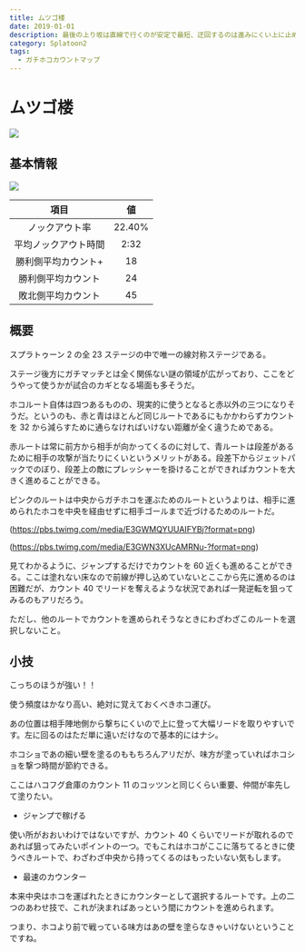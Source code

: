 ```yaml
---
title: ムツゴ楼
date: 2019-01-01
description: 最後の上り坂は直線で行くのが安定で最短、迂回するのは進みにくい上に止められやすいので、基本的には選択肢になりえません
category: Splatoon2
tags:
  - ガチホコカウントマップ
---
```


# ムツゴ楼

![](https://pbs.twimg.com/media/EcUz6S_XYAEEOJ2?format=png)

## 基本情報

![](https://pbs.twimg.com/media/EV-GqMIXgAIPxoq?format=png)

|         項目         |   値   |
| :------------------: | :----: |
|    ノックアウト率    | 22.40% |
| 平均ノックアウト時間 |  2:32  |
| 勝利側平均カウント+  |   18   |
|  勝利側平均カウント  |   24   |
|  敗北側平均カウント  |   45   |

## 概要

スプラトゥーン 2 の全 23 ステージの中で唯一の線対称ステージである。

ステージ後方にガチマッチとは全く関係ない謎の領域が広がっており、ここをどうやって使うかが試合のカギとなる場面も多そうだ。

ホコルート自体は四つあるものの、現実的に使うとなると赤以外の三つになりそうだ。というのも、赤と青はほとんど同じルートであるにもかかわらずカウントを 32 から減らすために通らなければいけない距離が全く違うためである。

赤ルートは常に前方から相手が向かってくるのに対して、青ルートは段差があるために相手の攻撃が当たりにくいというメリットがある。段差下からジェットパックでのぼり、段差上の敵にプレッシャーを掛けることができればカウントを大きく進めることができる。

ピンクのルートは中央からガチホコを運ぶためのルートというよりは、相手に進められたホコを中央を経由せずに相手ゴールまで近づけるためのルートだ。

(https://pbs.twimg.com/media/E3GWMQYUUAIFYBj?format=png)

(https://pbs.twimg.com/media/E3GWN3XUcAMRNu-?format=png)

見てわかるように、ジャンプするだけでカウントを 60 近くも進めることができる。ここは塗れない床なので前線が押し込めていないとここから先に進めるのは困難だが、カウント 40 でリードを奪えるような状況であれば一発逆転を狙ってみるのもアリだろう。

ただし、他のルートでカウントを進められそうなときにわざわざこのルートを選択しないこと。

## 小技

こっちのほうが強い！！

使う頻度はかなり高い、絶対に覚えておくべきホコ運び。

あの位置は相手陣地側から撃ちにくいので上に登って大幅リードを取りやすいです。左に回るのはただ単に遠いだけなので基本的にはナシ。

ホコショであの細い壁を塗るのももちろんアリだが、味方が塗っていればホコショを撃つ時間が節約できる。

ここはハコフグ倉庫のカウント 11 のコッツンと同じくらい重要、仲間が率先して塗りたい。

- ジャンプで稼げる

使い所がおおいわけではないですが、カウント 40 くらいでリードが取れるのであれば狙ってみたいポイントの一つ。でもこれはホコがここに落ちてるときに使うべきルートで、わざわざ中央から持ってくるのはもったいない気もします。

- 最速のカウンター

本来中央はホコを運ばれたときにカウンターとして選択するルートです。上の二つのあわせ技で、これが決まればあっという間にカウントを進められます。

つまり、ホコより前で戦っている味方はあの壁を塗らなきゃいけないということですね。
